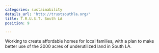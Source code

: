 ```yaml
---
categories: sustainability
details_url: 'http://trustsouthla.org/'
title: T.R.U.S.T. South LA
position: 9

---
```


Working to create affordable homes for local families, with a plan to make better use of the 3000 acres of underutilized land in South LA.
